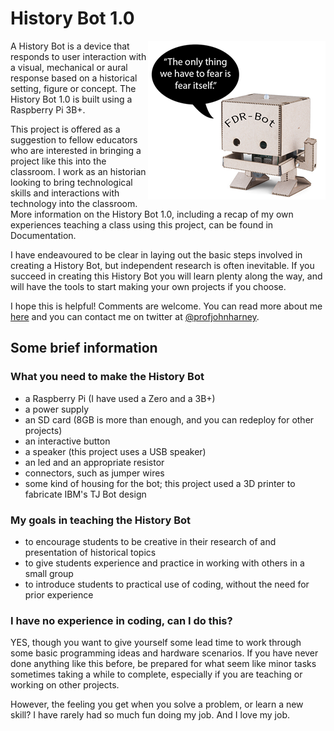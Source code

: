 # History Bot 1.0
<img align="right" src="fdrbot_image.png">

A History Bot is a device that responds to user interaction with a visual, mechanical or aural response based on a historical setting, figure or concept.
The History Bot 1.0 is built using a Raspberry Pi 3B+.

This project is offered as a suggestion to fellow educators who are interested in bringing a project like this into the classroom.
I work as an historian looking to bring technological skills and interactions with technology into the classroom. 
More information on the History Bot 1.0, including a recap of my own experiences teaching a class using this project, can be found in Documentation.

I have endeavoured to be clear in laying out the basic steps involved in creating a History Bot, but independent research is often inevitable.
If you succeed in creating this History Bot you will learn plenty along the way, and will have the tools to start making your own projects if you choose.

I hope this is helpful! Comments are welcome. You can read more about me [here](http://www.profjohnharney.com) and you can contact me on twitter at [@profjohnharney](http://www.twitter.com/profjohnharney).

## Some brief information

### What you need to make the History Bot
- a Raspberry Pi (I have used a Zero and a 3B+)
- a power supply
- an SD card (8GB is more than enough, and you can redeploy for other projects)
- an interactive button
- a speaker (this project uses a USB speaker)
- an led and an appropriate resistor
- connectors, such as jumper wires
- some kind of housing for the bot; this project used a 3D printer to fabricate IBM's TJ Bot design

### My goals in teaching the History Bot
- to encourage students to be creative in their research of and presentation of historical topics
- to give students experience and practice in working with others in a small group
- to introduce students to practical use of coding, without the need for prior experience

### I have no experience in coding, can I do this?
YES, though you want to give yourself some lead time to work through some basic programming ideas and hardware scenarios.
If you have never done anything like this before, be prepared for what seem like minor tasks sometimes taking a while to complete, especially if you are teaching or working on other projects.

However, the feeling you get when you solve a problem, or learn a new skill?
I have rarely had so much fun doing my job.
And I love my job.
